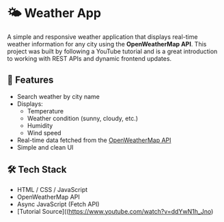 # 🌤️ Weather App

A simple and responsive weather application that displays real-time weather information for any city using the **OpenWeatherMap API**. This project was built by following a YouTube tutorial and is a great introduction to working with REST APIs and dynamic frontend updates.

## 🔧 Features

- Search weather by city name
- Displays:
  - Temperature
  - Weather condition (sunny, cloudy, etc.)
  - Humidity
  - Wind speed
- Real-time data fetched from the [OpenWeatherMap API](https://openweathermap.org/)
- Simple and clean UI

## 🛠️ Tech Stack

- HTML / CSS / JavaScript
- OpenWeatherMap API
- Async JavaScript (Fetch API)
- [Tutorial Source]((https://www.youtube.com/watch?v=ddYwN1h_Jno) 
